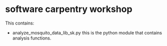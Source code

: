 software carpentry workshop
===========================

This contains:

* analyze_mosquito_data_lib_sk.py this is the python module that contains analysis functions.
